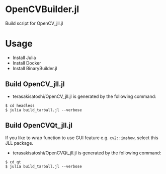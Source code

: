 # OpenCVBuilder.jl
Build script for OpenCV_jll.jl

# Usage

- Install Julia
- Install Docker
- Install BinaryBuilder.jl

## Build OpenCV_jll.jl

- terasakisatoshi/OpenCV_jll.jl is generated by the following command:

```console
$ cd headless
$ julia build_tarball.jl --verbose
```

## Build OpenCVQt_jll.jl

If you like to wrap function to use GUI feature e.g. `cv2::imshow`, select this JLL package.

- terasakisatoshi/OpenCVQt_jll.jl is generated by the following command:

```console
$ cd qt
$ julia build_tarball.jl --verbose
```
